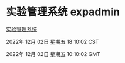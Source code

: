 # 实验管理系统 expadmin
[实验管理系统](http://59.174.11.98:56808/expadmin-782313d2-e1b1-4ea7-932e-3a55e6a1a4d0/)

2022年 12月 02日 星期五 18:10:02 CST

2022年 12月 02日 星期五 10:10:02 GMT

